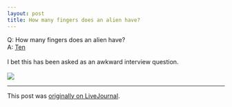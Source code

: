 ```yaml
---
layout: post
title: How many fingers does an alien have?
---
```


<div class="entry-item s2-entrytext">Q: How many fingers does an alien have?<br/>A: <a href="http://img715.imageshack.us/img715/4185/base10z.png" rel="nofollow">Ten</a><br/><br/>I bet this has been asked as an awkward interview question.<br/><br/><img src="http://img715.imageshack.us/img715/4185/base10z.png"/></div><p><hr></p><p>This post was <a href="http://ferkeltongs.livejournal.com/26726.html">originally on LiveJournal</a>.</p>